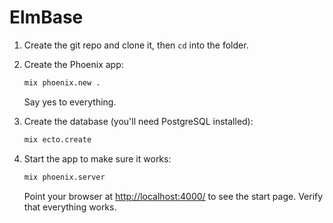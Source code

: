 # ElmBase

1. Create the git repo and clone it, then `cd` into the folder.

2. Create the Phoenix app:

    ```sh
    mix phoenix.new .
    ```

    Say yes to everything.

3. Create the database (you'll need PostgreSQL installed):

    ```sh
    mix ecto.create
    ```

4. Start the app to make sure it works:

    ```sh
    mix phoenix.server
    ```

    Point your browser at [http://localhost:4000/](http://localhost:4000/) to see the start page. Verify that everything works.


